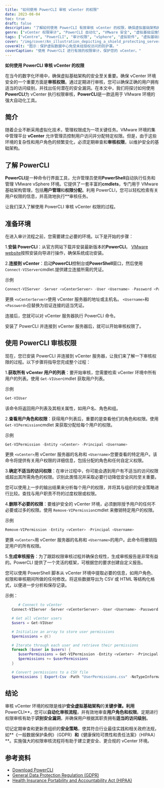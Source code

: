 ```yaml
---
title: "如何使用 PowerCLI 审核 vCenter 的权限"
date: 2023-08-04
toc: true
draft: false
description: "了解如何使用 PowerCLI 有效审核 vCenter 的权限，确保虚拟基础架构的安全。"
genre: ["vCenter 权限审计", "PowerCLI 自动化", "VMware 安全", "虚拟基础设施管理", "许可任务", "用户访问控制", "安全漏洞", "PowerShell 自动化", "vSphere 环境管理", "用户权限审查"]
tags: ["vCentre", "PowerCLI", "审计权限", "vSphere", "虚拟软件", "虚拟基础设施", "PowerShell", "用户访问控制", "安全漏洞", "权限分配", "自动化", "PowerCLI cmdlets", "用户角色", "权限审查", "安全政策", "合规性", "审计报告", "数据保护", "GDPR", "HIPAA", "用户管理", "vCenter 用户", "安全最佳做法", "政府法规", "PowerCLI 安装", "vCenter 连接", "PowerCLI 脚本", "过程审计", "导出审计数据", "清除许可"]
cover: "/img/cover/An_illustration_depicting_a_shield_protecting_servers.png"
coverAlt: "图示：保护虚拟数据中心免受未经授权访问的防护罩。"
coverCaption: "使用 PowerCLI 进行有效的权限审计，保护您的 vCenter。"
---
```


**如何使用 PowerCLI 审核 vCenter 的权限**

在当今的数字化环境中，确保虚拟基础架构的安全至关重要。确保 vCenter 环境安全的一个重要方面是**审核权限**。通过定期进行审核，您可以确保正确的用户拥有适当的访问级别，并找出任何潜在的安全漏洞。在本文中，我们将探讨如何使用**PowerCLI**为 vCenter 执行权限审核，**PowerCLI**是一款适用于 VMware 环境的强大自动化工具。

## 简介
随着企业不断采用虚拟化技术，管理权限成为一项关键任务。VMware 环境的集中管理平台 **vCenter** 允许管理员控制用户访问并分配特定权限。但是，由于这些环境的复杂性和用户角色的频繁变化，必须定期审查和**审核权限**，以维护安全的基础架构。

## 了解 PowerCLI
**PowerCLI**是一种命令行界面工具，允许管理员使用**PowerShell**自动执行任务和管理 VMware vSphere 环境。它提供了一套丰富的**cmdlets**，专门用于 VMware 基础架构管理，包括**用户管理**和**权限分配**。利用 PowerCLI，您可以轻松检索有关用户权限的信息，并高效地执行**审核任务。

让我们深入了解使用 PowerCLI 审核 vCenter 权限的过程。

## 准备环境
在进入审计流程之前，您需要建立必要的环境。以下是开始的步骤：

1.**安装 PowerCLI**：从官方网站下载并安装最新版本的**PowerCLI**。 [VMware website](https://www.vmware.com/support/developer/PowerCLI/)按照安装向导进行操作，确保系统成功安装。

2.**连接到 vCenter**：启动**PowerCLI**控制台或**PowerShell**窗口，然后使用 `Connect-VIServer`cmdlet.提供建立连接所需的凭证。

   示例
   ```powershell
   Connect-VIServer -Server <vCenterServer> -User <Username> -Password <Password>
   ```

   更换 `<vCenterServer>`使用 vCenter 服务器的地址或主机名。 `<Username>`和 `<Password>`应替换为验证连接的适当凭证。

   连接后，您就可以对 vCenter 服务器执行 PowerCLI 命令。

安装了 PowerCLI 并连接到 vCenter 服务器后，就可以开始审核权限了。

## 使用 PowerCLI 审核权限
现在，您已安装 PowerCLI 并连接到 vCenter 服务器，让我们来了解一下审核权限的过程。以下步骤将指导您完成整个过程：

1.**获取所有 vCenter 用户的列表**：要开始审核，您需要检索 vCenter 环境中所有用户的列表。使用 `Get-VIUser`cmdlet 获取用户列表。

   示例
   ```powershell
   Get-VIUser
   ```

   该命令将返回用户列表及其相关属性，如用户名、角色和组。

2.**查看用户角色和权限**：获得用户列表后，重要的是查看他们的角色和权限。使用 `Get-VIPermission`cmdlet 来获取分配给每个用户的权限。

   示例
   ```powershell
   Get-VIPermission -Entity <vCenter> -Principal <Username>
   ```

   更换 `<vCenter>`用 vCenter 服务器的名称和 `<Username>`您要查看的特定用户。该命令将提供有关用户权限的详细信息，包括分配的角色和任何自定义权限。

3.**确定不适当的访问权限**：在审计过程中，你可能会遇到用户有不适当的访问权限或超出其所需角色的权限。识别此类情况并采取必要行动降低安全风险至关重要。

   您可以使用上一步的输出结果来分析每个用户的权限，并将其与组织的安全策略进行比较。查找与用户职责不符的过度权限或权限。

4.**删除不必要的权限**：要维护安全的 vCenter 环境，必须删除授予用户的任何不必要或过多的权限。使用 `Remove-VIPermission`cmdlet 来撤销特定用户的权限。

   示例
   ```powershell
   Remove-VIPermission -Entity <vCenter> -Principal <Username>
   ```

   更换 `<vCenter>`用 vCenter 服务器的名称和 `<Username>`的用户。此命令将撤销指定用户的所有权限。

5.**生成审核报告**：为了跟踪权限审核过程并确保合规性，生成审核报告是非常有益的。PowerCLI 提供了一个灵活的框架，可根据您的要求创建自定义报告。

   您可以使用 PowerShell 脚本从 vCenter 环境中提取必要的信息，如用户角色、权限和审核期间所做的任何修改。将这些数据导出为 CSV 或 HTML 等结构化格式，以便进一步分析和保存记录。

   示例：
   ```powershell
         # Connect to vCenter
      Connect-VIServer -Server <vCenterServer> -User <Username> -Password <Password>

      # Get all vCenter users
      $users = Get-VIUser

      # Initialize an array to store user permissions
      $permissions = @()

      # Iterate through each user and retrieve their permissions
      foreach ($user in $users) {
         $userPermissions = Get-VIPermission -Entity <vCenter> -Principal $user.Name
         $permissions += $userPermissions
      }

      # Convert permissions to a CSV file
      $permissions | Export-Csv -Path "UserPermissions.csv" -NoTypeInformation
   ```

## 结论
审核 vCenter 环境的权限是维护**安全虚拟基础架构**的**关键步骤。利用**PowerCLI**，您可以**自动化审核流程**，并有效地审查**用户角色和权限**。定期进行权限审核有助于**识别安全漏洞**，并确保用户根据其职责拥有**适当的访问级别**。

切记定期审查和更新贵组织的**安全策略**，使其符合行业最佳实践和相关政府法规，如**《一般数据保护条例》（GDPR）**和**《健康保险可携性和责任法案》（HIPAA）**。实施强大的权限审核流程将有助于建立更安全、更合规的 vCenter 环境。

## 参考资料
- [Download PowerCLI](https://www.vmware.com/support/developer/PowerCLI/)
- [General Data Protection Regulation (GDPR)](https://gdpr.eu/)
- [Health Insurance Portability and Accountability Act (HIPAA)](https://www.hhs.gov/hipaa/index.html)
